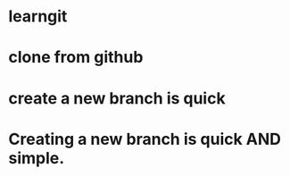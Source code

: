 # learngit
# clone from github
# create a new branch is quick
# Creating a new branch is quick AND simple.
